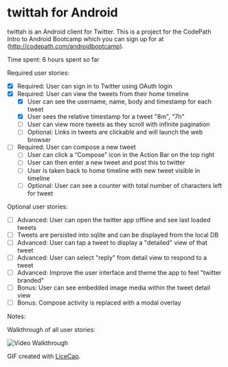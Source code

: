 # twittah for Android

twittah is an Android client for Twitter. This is a project for the CodePath Intro to Android Bootcamp which you can sign up for at (http://codepath.com/androidbootcamp).


Time spent: 6 hours spent so far

Required user stories:

 * [x] Required: User can sign in to Twitter using OAuth login
 * [x] Required: User can view the tweets from their home timeline
    * [x] User can see the username, name, body and timestamp for each tweet
    * [x] User sees the relative timestamp for a tweet "8m", "7h"
    * [ ] User can view more tweets as they scroll with infinite pagination
    * [ ] Optional: Links in tweets are clickable and will launch the web browser
 * [ ] Required: User can compose a new tweet
    * [ ] User can click a “Compose” icon in the Action Bar on the top right
    * [ ] User can then enter a new tweet and post this to twitter
    * [ ] User is taken back to home timeline with new tweet visible in timeline
    * [ ] Optional: User can see a counter with total number of characters left for tweet

Optional user stories:
 * [ ] Advanced: User can open the twitter app offline and see last loaded tweets
 * [ ] Tweets are persisted into sqlite and can be displayed from the local DB
 * [ ] Advanced: User can tap a tweet to display a "detailed" view of that tweet
 * [ ] Advanced: User can select "reply" from detail view to respond to a tweet
 * [ ] Advanced: Improve the user interface and theme the app to feel "twitter branded"
 * [ ] Bonus: User can see embedded image media within the tweet detail view
 * [ ] Bonus: Compose activity is replaced with a modal overlay

Notes:


Walkthrough of all user stories:

![Video Walkthrough](anim_twittah.gif)

GIF created with [LiceCap](http://www.cockos.com/licecap/).
